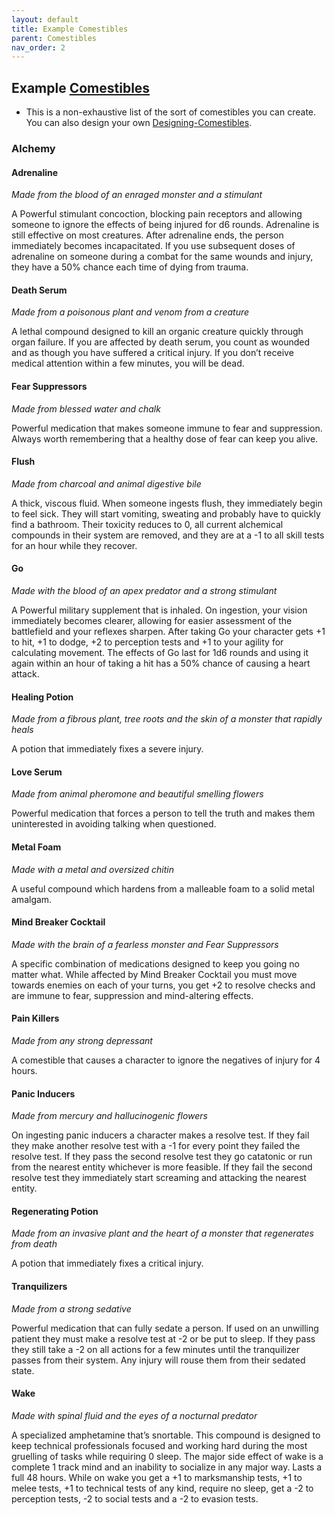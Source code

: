 ```yaml
---
layout: default
title: Example Comestibles
parent: Comestibles
nav_order: 2
---
```

## Example [Comestibles](Comestibles)
* This is a non-exhaustive list of the sort of comestibles you can create. You can also design your own [Designing-Comestibles](Designing-Comestibles).

### Alchemy
#### Adrenaline
*Made from the blood of an enraged monster and a stimulant*

A Powerful stimulant concoction, blocking pain receptors and allowing someone to ignore the effects of being injured for d6 rounds. Adrenaline is still effective on most creatures. After adrenaline ends, the person immediately becomes incapacitated. If you use subsequent doses of adrenaline on someone during a combat for the same wounds and injury, they have a 50% chance each time of dying from trauma.

#### Death Serum
*Made from a poisonous plant and venom from a creature*

A lethal compound designed to kill an organic creature quickly through organ failure. If you are affected by death serum, you count as wounded and as though you have suffered a critical injury. If you don’t receive medical attention within a few minutes, you will be dead.

#### Fear Suppressors
*Made from blessed water and chalk*

Powerful medication that makes someone immune to fear and suppression. Always worth remembering that a healthy dose of fear can keep you alive.

#### Flush
*Made from charcoal and animal digestive bile*

A thick, viscous fluid. When someone ingests flush, they immediately begin to feel sick. They will start vomiting, sweating and probably have to quickly find a bathroom. Their toxicity reduces to 0, all current alchemical compounds in their system are removed, and they are at a -1 to all skill tests for an hour while they recover.

#### Go
*Made with the blood of an apex predator and a strong stimulant*

A Powerful military supplement that is inhaled. On ingestion, your vision immediately becomes clearer, allowing for easier assessment of the battlefield and your reflexes sharpen. After taking Go your character gets +1 to hit, +1 to dodge, +2 to perception tests and +1 to your agility for calculating movement. The effects of Go last for 1d6 rounds and using it again within an hour of taking a hit has a 50% chance of causing a heart attack.

#### Healing Potion
*Made from a fibrous plant, tree roots and the skin of a monster that rapidly heals*

A potion that immediately fixes a severe injury. 

#### Love Serum
*Made from animal pheromone and beautiful smelling flowers*

Powerful medication that forces a person to tell the truth and makes them uninterested in avoiding talking when questioned.

#### Metal Foam
*Made with a metal and oversized chitin*

A useful compound which hardens from a malleable foam to a solid metal amalgam.

#### Mind Breaker Cocktail
*Made with the brain of a fearless monster and Fear Suppressors*

A specific combination of medications designed to keep you going no matter what. While affected by Mind Breaker Cocktail you must move towards enemies on each of your turns, you get +2 to resolve checks and are immune to fear, suppression and mind-altering effects.

#### Pain Killers
*Made from any strong depressant*

A comestible that causes a character to ignore the negatives of injury for 4 hours.

#### Panic Inducers
*Made from mercury and hallucinogenic flowers*

On ingesting panic inducers a character makes a resolve test. If they fail they make another resolve test with a -1 for every point they failed the resolve test. If they pass the second resolve test they go catatonic or run from the nearest entity whichever is more feasible. If they fail the second resolve test they immediately start screaming and attacking the nearest entity.

#### Regenerating Potion
*Made from an invasive plant and the heart of a monster that regenerates from death*

A potion that immediately fixes a critical injury.  

#### Tranquilizers
*Made from a strong sedative*

Powerful medication that can fully sedate a person. If used on an unwilling patient they must make a resolve test at -2 or be put to sleep. If they pass they still take a -2 on all actions for a few minutes until the tranquilizer passes from their system. Any injury will rouse them from their sedated state. 

#### Wake
*Made with spinal fluid and the eyes of a nocturnal predator*

A specialized amphetamine that’s snortable. This compound is designed to keep technical professionals focused and working hard during the most gruelling of tasks while requiring 0 sleep. The major side effect of wake is a complete 1 track mind and an inability to socialize in any major way. Lasts a full 48 hours. While on wake you get a +1 to marksmanship tests, +1 to melee tests, +1 to technical tests of any kind, require no sleep, get a -2 to perception tests, -2 to social tests and a -2 to evasion tests.
